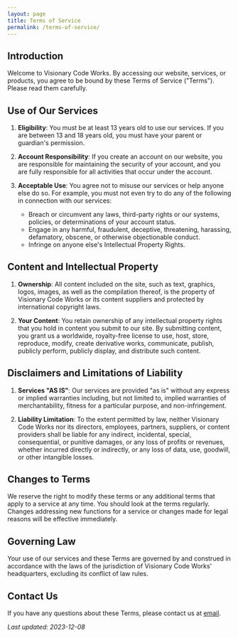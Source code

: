 ```yaml
---
layout: page
title: Terms of Service
permalink: /terms-of-service/
---
```


## Introduction

Welcome to Visionary Code Works. By accessing our website, services, or products, you agree to be bound by these Terms of Service ("Terms"). Please read them carefully.

## Use of Our Services

1. **Eligibility**: You must be at least 13 years old to use our services. If you are between 13 and 18 years old, you must have your parent or guardian's permission.

2. **Account Responsibility**: If you create an account on our website, you are responsible for maintaining the security of your account, and you are fully responsible for all activities that occur under the account.

3. **Acceptable Use**: You agree not to misuse our services or help anyone else do so. For example, you must not even try to do any of the following in connection with our services:
   - Breach or circumvent any laws, third-party rights or our systems, policies, or determinations of your account status.
   - Engage in any harmful, fraudulent, deceptive, threatening, harassing, defamatory, obscene, or otherwise objectionable conduct.
   - Infringe on anyone else's Intellectual Property Rights.

## Content and Intellectual Property

1. **Ownership**: All content included on the site, such as text, graphics, logos, images, as well as the compilation thereof, is the property of Visionary Code Works or its content suppliers and protected by international copyright laws.

2. **Your Content**: You retain ownership of any intellectual property rights that you hold in content you submit to our site. By submitting content, you grant us a worldwide, royalty-free license to use, host, store, reproduce, modify, create derivative works, communicate, publish, publicly perform, publicly display, and distribute such content.

## Disclaimers and Limitations of Liability

1. **Services "AS IS"**: Our services are provided "as is" without any express or implied warranties including, but not limited to, implied warranties of merchantability, fitness for a particular purpose, and non-infringement.

2. **Liability Limitation**: To the extent permitted by law, neither Visionary Code Works nor its directors, employees, partners, suppliers, or content providers shall be liable for any indirect, incidental, special, consequential, or punitive damages, or any loss of profits or revenues, whether incurred directly or indirectly, or any loss of data, use, goodwill, or other intangible losses.

## Changes to Terms

We reserve the right to modify these terms or any additional terms that apply to a service at any time. You should look at the terms regularly. Changes addressing new functions for a service or changes made for legal reasons will be effective immediately.

## Governing Law

Your use of our services and these Terms are governed by and construed in accordance with the laws of the jurisdiction of Visionary Code Works' headquarters, excluding its conflict of law rules.

## Contact Us

If you have any questions about these Terms, please contact us at [email](mailto:support@vcwtech.com).

*Last updated: 2023-12-08*
